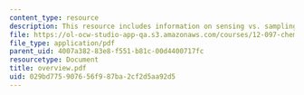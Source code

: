 ```yaml
---
content_type: resource
description: This resource includes information on sensing vs. sampling, and sensors.
file: https://ol-ocw-studio-app-qa.s3.amazonaws.com/courses/12-097-chemical-investigations-of-boston-harbor-january-iap-2006/029bd775907656f987ba2cf2d5aa92d5_overview.pdf
file_type: application/pdf
parent_uid: 4007a382-83e8-f551-b81c-00d4400717fc
resourcetype: Document
title: overview.pdf
uid: 029bd775-9076-56f9-87ba-2cf2d5aa92d5
---
```

